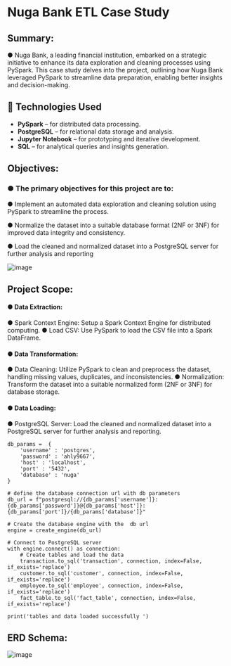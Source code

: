 # Nuga Bank ETL Case Study

## Summary:
● Nuga Bank, a leading financial institution, embarked on a strategic initiative
to enhance its data exploration and cleaning processes using PySpark. This
case study delves into the project, outlining how Nuga Bank leveraged
PySpark to streamline data preparation, enabling better insights and
decision-making.

## 🔧 Technologies Used
- **PySpark** – for distributed data processing.
- **PostgreSQL** – for relational data storage and analysis.
- **Jupyter Notebook** – for prototyping and iterative development.
- **SQL** – for analytical queries and insights generation.

## Objectives:
### ● The primary objectives for this project are to:
● Implement an automated data exploration and cleaning solution using
PySpark to streamline the process.

● Normalize the dataset into a suitable database format (2NF or 3NF) for
improved data integrity and consistency.

● Load the cleaned and normalized dataset into a PostgreSQL server for
further analysis and reporting

![image](https://github.com/user-attachments/assets/70753503-a8dd-433b-b460-ac5827e799dd)

## Project Scope:
#### ● Data Extraction:
● Spark Context Engine: Setup a Spark Context Engine for distributed computing.
● Load CSV: Use PySpark to load the CSV file into a Spark DataFrame.

#### ● Data Transformation:
● Data Cleaning: Utilize PySpark to clean and preprocess the dataset, handling missing values, duplicates, and
inconsistencies.
● Normalization: Transform the dataset into a suitable normalized form (2NF or 3NF) for database storage.

#### ● Data Loading:
● PostgreSQL Server: Load the cleaned and normalized dataset into a PostgreSQL server for further analysis and
reporting.
```
db_params =  {
    'username' : 'postgres',
    'password' : 'ahly9667',
    'host' : 'localhost',
    'port' : '5432',
    'database' : 'nuga'
}

# define the database connection url with db parameters
db_url = f"postgresql://{db_params['username']}:{db_params['password']}@{db_params['host']}:{db_params['port']}/{db_params['database']}"

# Create the database engine with the  db url
engine = create_engine(db_url)

# Connect to PostgreSQL server
with engine.connect() as connection:
    # Create tables and load the data
    transaction.to_sql('transaction', connection, index=False, if_exists='replace')
    customer.to_sql('customer', connection, index=False, if_exists='replace')
    employee.to_sql('employee', connection, index=False, if_exists='replace')
    fact_table.to_sql('fact_table', connection, index=False, if_exists='replace')

print('tables and data loaded successfully ')
```

## ERD Schema:
![image](https://github.com/user-attachments/assets/6a163fce-3a64-44b2-a476-1a13d05e8f55)
